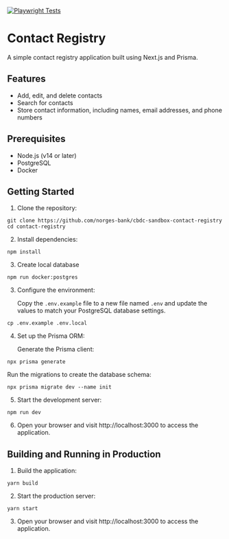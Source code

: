 [![Playwright Tests](https://github.com/symfoni/dsp-contact-registry/actions/workflows/playwright.yml/badge.svg)](https://github.com/symfoni/dsp-contact-registry/actions/workflows/playwright.yml)

# Contact Registry

A simple contact registry application built using Next.js and Prisma.

## Features

- Add, edit, and delete contacts
- Search for contacts
- Store contact information, including names, email addresses, and phone numbers

## Prerequisites

- Node.js (v14 or later)
- PostgreSQL
- Docker

## Getting Started

1. Clone the repository:

```
git clone https://github.com/norges-bank/cbdc-sandbox-contact-registry
cd contact-registry
```

2. Install dependencies:

```
npm install
```

3. Create local database

```
npm run docker:postgres
```

3. Configure the environment:

   Copy the `.env.example` file to a new file named `.env` and update the values to match your PostgreSQL database settings.

```
cp .env.example .env.local
```

4. Set up the Prisma ORM:

   Generate the Prisma client:

```
npx prisma generate
```

Run the migrations to create the database schema:

```
npx prisma migrate dev --name init
```

5. Start the development server:

```
npm run dev
```

6. Open your browser and visit http://localhost:3000 to access the application.

## Building and Running in Production

1. Build the application:

```
yarn build
```

2. Start the production server:

```
yarn start
```

3. Open your browser and visit http://localhost:3000 to access the application.

